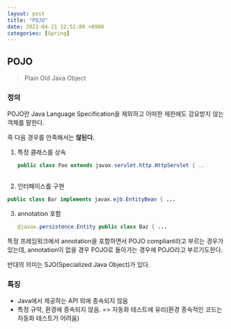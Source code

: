 ```yaml
---
layout: post
title: "POJO"
date: 2021-04-21 12:52:00 +0900
categories: [Spring]
---
```


## POJO

> Plain Old Java Object

### 정의

POJO란 Java Language Specification을 제외하고 어떠한 제한에도 강요받지 않는 객체를 말한다. 

즉 다음 경우를 만족해서는 **않된다.**

1. 특정 클래스를 상속

   ``` java
   public class Foo extends javax.servlet.http.HttpServlet { ..
    
   ```

2. 인터페이스를 구현

``` java
public class Bar implements javax.ejb.EntityBean { ...
```

3. annotation 포함

   ``` java
   @javax.persistence.Entity public class Baz { ...
   ```

특정 프레임워크에서 annotation을 포함하면서 POJO compliant라고 부르는 경우가 있는데, annotation이 없을 경우 POJO로 돌아가는 경우에 POJO라고 부르기도한다.

반대의 의미는 SJO(Specialized Java Object)가 있다.

### 특징
   - Java에서 제공하는 API 외에 종속되지 않음
   - 특정 규약, 환경에 종속되지 않음. => 자동화 테스트에 유리(환경 종속적인 코드는 자동화 테스트가 어려움)